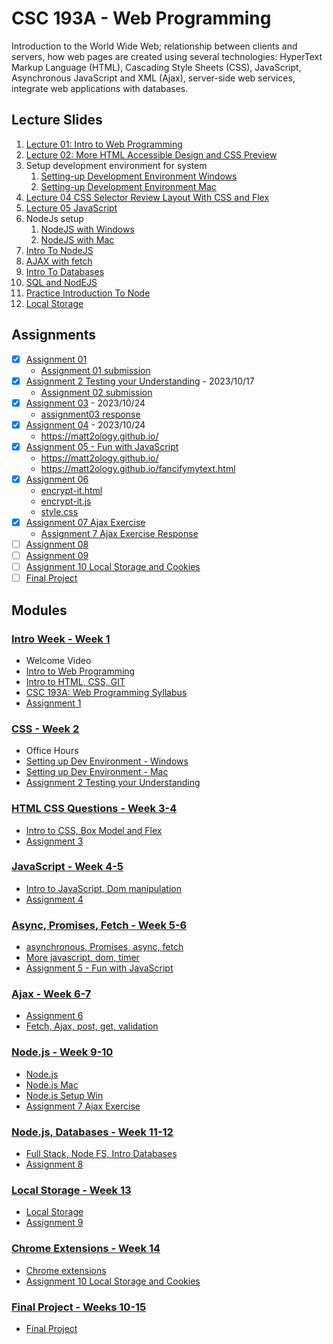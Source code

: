 # CSC 193A - Web Programming

Introduction to the World Wide Web; relationship between clients and servers,
how web pages are created using several technologies:
HyperText Markup Language (HTML), Cascading Style Sheets (CSS), JavaScript,
Asynchronous JavaScript and XML (Ajax), server-side web services,
integrate web applications with databases.

## Lecture Slides

1. [Lecture 01: Intro to Web Programming](01-intro-week/lecture_01_intro_web_programming.pdf)
2. [Lecture 02: More HTML Accessible Design and CSS Preview](01-intro-week/lecture_02_more_html_accessible_design_and_css_preview.pdf)
3. Setup development environment for system
   1. [Setting-up Development Environment Windows](02-css/01_setting_up_dev_env_windows.pdf)
   2. [Setting-up Development Environment Mac](02-css/02_setting_up_dev_env_mac.pdf)
4. [Lecture 04 CSS Selector Review Layout With CSS and Flex](03-html-css-questions/lecture_04_css_selector_review_layout_with_css_and_flex.pdf)
5. [Lecture 05 JavaScript](04-javascript/lecture_05_javascript.pdf)
6. NodeJs setup
   1. [NodeJS with Windows](07-node-js/03_nodejs_windows.pdf)
   2. [NodeJS with Mac](07-node-js/02_nodejs_mac.pdf)
7. [Intro To NodeJS](07-node-js/intro_to_node_js.pdf)
8. [AJAX with fetch](07-node-js/ajax_with_fetch.pdf)
9. [Intro To Databases](08-node-js-database/intro_to_databases.pdf)
10. [SQL and NodEJS](08-node-js-database/sql_and_nodejs.pdf)
11. [Practice Introduction To Node](08-node-js-database/practice_introduction_to_node.pdf)
12. [Local Storage](09-local-storage/local_storage.pdf)

## Assignments

- [x] [Assignment 01](01-intro-week/assignment_prompt_01.md)
  - [Assignment 01 submission](01-intro-week/assignment_01_submission.png)
- [x] [Assignment 2 Testing your Understanding](02-css/assignment_02_prompt.pdf) - 2023/10/17
  - [Assignment 02 submission](02-css/assigment02_submission.zip)
- [x] [Assignment 03](03-html-css-questions/assignment_03_prompt.pdf) - 2023/10/24
  - [assignment03 response](03-html-css-questions/assignment03_response.md)
- [x] [Assignment 04](04-javascript/assignment_04_prompt.pdf) - 2023/10/24
  - <https://matt2ology.github.io/>
- [x] [Assignment 05 - Fun with JavaScript](05-asunc-promises-fetch/assignment_05_prompt.pdf)
  - <https://matt2ology.github.io/>
  - <https://matt2ology.github.io/fancifymytext.html>
- [x] [Assignment 06](06-ajax/assignment_06_prompt.pdf)
  - [encrypt-it.html](06-ajax/encrypt-it.html)
  - [encrypt-it.js](06-ajax/encrypt-it.js)
  - [style.css](06-ajax/style.css)
- [x] [Assignment 07 Ajax Exercise](07-node-js/assignment_07_prompt.md)
  - [Assignment 7 Ajax Exercise Response](07-node-js/assignment_07_prompt_response.md)
- [ ] [Assignment 08](08-node-js-database/assignment_08_prompt.md)
- [ ] [Assignment 09](09-local-storage/assignment_09_prompt.pdf)
- [ ] [Assignment 10 Local Storage and Cookies](10-chrome-extensions/assignment_10_prompt.pdf)
- [ ] [Final Project](final-project/final_project_prompt.pdf)

## Modules

### [Intro Week - Week 1](01-intro-week)

- Welcome Video
- [Intro to Web Programming](01-intro-week/lecture_01_intro_web_programming.pdf)
- [Intro to HTML, CSS, GIT](01-intro-week/01_intro_to_html_css_git.md)
- [CSC 193A: Web Programming Syllabus](01-intro-week/week_01_introduction_to_the_course.pdf)
- [Assignment 1](01-intro-week/assignment_prompt_01.md)

### [CSS - Week 2](02-css)

- Office Hours
- [Setting up Dev Environment - Windows](02-css/01_setting_up_dev_env_windows.pdf)
- [Setting up Dev Environment - Mac](02-css/02_setting_up_dev_env_mac.pdf)
- [Assignment 2 Testing your Understanding](02-css/assignment_02_prompt.md)

### [HTML CSS Questions - Week 3-4](03-html-css-questions)

- [Intro to CSS, Box Model and Flex](03-html-css-questions/01_intro_to_css_box_model_and_flex.md)
- [Assignment 3](03-html-css-questions/assignment_03_prompt.pdf)

### [JavaScript - Week 4-5](04-javascript)

- [Intro to JavaScript, Dom manipulation](04-javascript/01_intro_to_javascript_dom_manipulation.md)
- [Assignment 4](04-javascript/assignment_04_prompt.pdf)

### [Async, Promises, Fetch - Week 5-6](05-asunc-promises-fetch)

- [asynchronous, Promises, async, fetch](05-asunc-promises-fetch/01_asynchronous_promises_async_fetch.md)
- [More javascript, dom, timer](05-asunc-promises-fetch/02_more_javascript_dom_timer.md)
- [Assignment 5 - Fun with JavaScript](05-asunc-promises-fetch/assignment_05_prompt.pdf)

### [Ajax - Week 6-7](06-ajax)

- [Assignment 6](06-ajax/assignment_06_prompt.pdf)
- [Fetch, Ajax, post, get, validation](06-ajax/01_fetch_ajax_post_get_validation.md)

### [Node.js - Week 9-10](07-node-js)

- [Node.js](07-node-js/01_nodejs.md)
- [Node.js Mac](07-node-js/02_nodejs_mac.pdf)
- [Node.js Setup Win](07-node-js/03_nodejs_windows.pdf)
- [Assignment 7 Ajax Exercise](07-node-js/assignment_07_prompt.md)

### [Node.js, Databases - Week 11-12](08-node-js-database)

- [Full Stack, Node FS, Intro Databases](08-node-js-database/01_full_stack_node_fs_intro_databases.md)
- [Assignment 8](08-node-js-database/practice_introduction_to_node.pdf)

### [Local Storage - Week 13](09-local-storage)

- [Local Storage](09-local-storage/local_storage.pdf)
- [Assignment 9](09-local-storage/assignment_09_prompt.md)

### [Chrome Extensions - Week 14](10-chrome-extensions)

- [Chrome extensions](10-chrome-extensions/01_chrome_extensions.md)
- [Assignment 10 Local Storage and Cookies](10-chrome-extensions/assignment_10_prompt_local_storage_and_cookies_prompt.md)

### [Final Project - Weeks 10-15](final-project)

- [Final Project](final-project/final_project_prompt.md)
